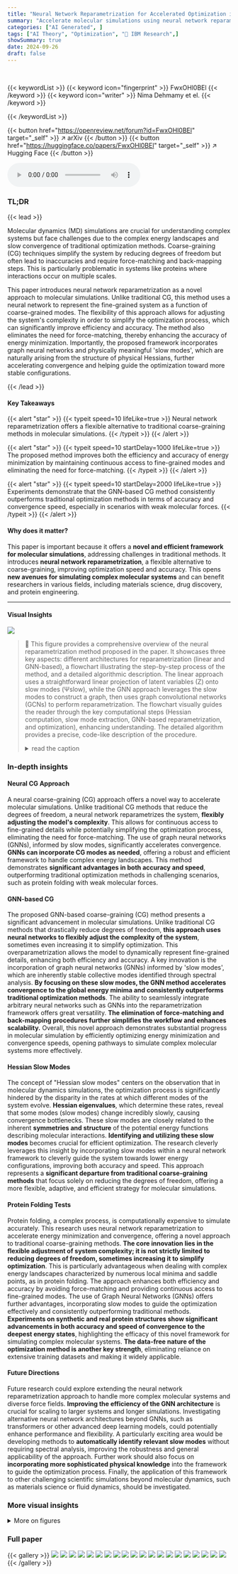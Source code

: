 ```yaml
---
title: "Neural Network Reparametrization for Accelerated Optimization in Molecular Simulations"
summary: "Accelerate molecular simulations using neural network reparametrization! This flexible method adjusts system complexity, enhances optimization, and maintains continuous access to fine-grained modes, o..."
categories: ["AI Generated", ]
tags: ["AI Theory", "Optimization", "🏢 IBM Research",]
showSummary: true
date: 2024-09-26
draft: false
---
```


<br>

{{< keywordList >}}
{{< keyword icon="fingerprint" >}} FwxOHl0BEl {{< /keyword >}}
{{< keyword icon="writer" >}} Nima Dehmamy et el. {{< /keyword >}}
 
{{< /keywordList >}}

{{< button href="https://openreview.net/forum?id=FwxOHl0BEl" target="_self" >}}
↗ arXiv
{{< /button >}}
{{< button href="https://huggingface.co/papers/FwxOHl0BEl" target="_self" >}}
↗ Hugging Face
{{< /button >}}



<audio controls>
    <source src="https://ai-paper-reviewer.com/FwxOHl0BEl/podcast.wav" type="audio/wav">
    Your browser does not support the audio element.
</audio>


### TL;DR


{{< lead >}}

Molecular dynamics (MD) simulations are crucial for understanding complex systems but face challenges due to the complex energy landscapes and slow convergence of traditional optimization methods. Coarse-graining (CG) techniques simplify the system by reducing degrees of freedom but often lead to inaccuracies and require force-matching and back-mapping steps. This is particularly problematic in systems like proteins where interactions occur on multiple scales.

This paper introduces neural network reparametrization as a novel approach to molecular simulations. Unlike traditional CG, this method uses a neural network to represent the fine-grained system as a function of coarse-grained modes. The flexibility of this approach allows for adjusting the system's complexity in order to simplify the optimization process, which can significantly improve efficiency and accuracy. The method also eliminates the need for force-matching, thereby enhancing the accuracy of energy minimization.  Importantly, the proposed framework incorporates graph neural networks and physically meaningful 'slow modes', which are naturally arising from the structure of physical Hessians, further accelerating convergence and helping guide the optimization toward more stable configurations.

{{< /lead >}}


#### Key Takeaways

{{< alert "star" >}}
{{< typeit speed=10 lifeLike=true >}} Neural network reparametrization offers a flexible alternative to traditional coarse-graining methods in molecular simulations. {{< /typeit >}}
{{< /alert >}}

{{< alert "star" >}}
{{< typeit speed=10 startDelay=1000 lifeLike=true >}} The proposed method improves both the efficiency and accuracy of energy minimization by maintaining continuous access to fine-grained modes and eliminating the need for force-matching. {{< /typeit >}}
{{< /alert >}}

{{< alert "star" >}}
{{< typeit speed=10 startDelay=2000 lifeLike=true >}} Experiments demonstrate that the GNN-based CG method consistently outperforms traditional optimization methods in terms of accuracy and convergence speed, especially in scenarios with weak molecular forces. {{< /typeit >}}
{{< /alert >}}

#### Why does it matter?
This paper is important because it offers a **novel and efficient framework for molecular simulations**, addressing challenges in traditional methods.  It introduces **neural network reparametrization**, a flexible alternative to coarse-graining, improving optimization speed and accuracy. This opens **new avenues for simulating complex molecular systems** and can benefit researchers in various fields, including materials science, drug discovery, and protein engineering.

------
#### Visual Insights



![](https://ai-paper-reviewer.com/FwxOHl0BEl/figures_3_1.jpg)

> 🔼 This figure provides a comprehensive overview of the neural reparametrization method proposed in the paper.  It showcases three key aspects:  different architectures for reparametrization (linear and GNN-based), a flowchart illustrating the step-by-step process of the method, and a detailed algorithmic description. The linear approach uses a straightforward linear projection of latent variables (Z) onto slow modes (Ψslow), while the GNN approach leverages the slow modes to construct a graph, then uses graph convolutional networks (GCNs) to perform reparametrization. The flowchart visually guides the reader through the key computational steps (Hessian computation, slow mode extraction, GNN-based reparametrization, and optimization), enhancing understanding. The detailed algorithm provides a precise, code-like description of the procedure.
> <details>
> <summary>read the caption</summary>
> Figure 1: Overview of the neural reparametrization method. Top: Architectures used for reparametrization. In linear reparametrization, X = ZTΨslow. In the GNN case, we use the slow modes to construct a graph with adjacency A = ΨslowΨslowT and use it in GCN layers to obtain X = gnn(Z). Left: Flowchart showing the key steps of the method. Right: Detailed algorithm for implementation.
> </details>







### In-depth insights


#### Neural CG Approach
A neural coarse-graining (CG) approach offers a novel way to accelerate molecular simulations.  Unlike traditional CG methods that reduce the degrees of freedom, a neural network reparametrizes the system, **flexibly adjusting the model's complexity**. This allows for continuous access to fine-grained details while potentially simplifying the optimization process, eliminating the need for force-matching. The use of graph neural networks (GNNs), informed by slow modes, significantly accelerates convergence.  **GNNs can incorporate CG modes as needed**, offering a robust and efficient framework to handle complex energy landscapes. This method demonstrates **significant advantages in both accuracy and speed**, outperforming traditional optimization methods in challenging scenarios, such as protein folding with weak molecular forces.

#### GNN-based CG
The proposed GNN-based coarse-graining (CG) method presents a significant advancement in molecular simulations. Unlike traditional CG methods that drastically reduce degrees of freedom, **this approach uses neural networks to flexibly adjust the complexity of the system**, sometimes even increasing it to simplify optimization.  This overparametrization allows the model to dynamically represent fine-grained details, enhancing both efficiency and accuracy.  A key innovation is the incorporation of graph neural networks (GNNs) informed by 'slow modes', which are inherently stable collective modes identified through spectral analysis.  **By focusing on these slow modes, the GNN method accelerates convergence to the global energy minima and consistently outperforms traditional optimization methods**. The ability to seamlessly integrate arbitrary neural networks such as GNNs into the reparametrization framework offers great versatility.  **The elimination of force-matching and back-mapping procedures further simplifies the workflow and enhances scalability.**  Overall, this novel approach demonstrates substantial progress in molecular simulation by efficiently optimizing energy minimization and convergence speeds, opening pathways to simulate complex molecular systems more effectively.

#### Hessian Slow Modes
The concept of "Hessian slow modes" centers on the observation that in molecular dynamics simulations, the optimization process is significantly hindered by the disparity in the rates at which different modes of the system evolve.  **Hessian eigenvalues**, which determine these rates, reveal that some modes (slow modes) change incredibly slowly, causing convergence bottlenecks.  These slow modes are closely related to the inherent **symmetries and structure** of the potential energy functions describing molecular interactions.  **Identifying and utilizing these slow modes** becomes crucial for efficient optimization. The research cleverly leverages this insight by incorporating slow modes within a neural network framework to cleverly guide the system towards lower energy configurations, improving both accuracy and speed.  This approach represents a **significant departure from traditional coarse-graining methods** that focus solely on reducing the degrees of freedom, offering a more flexible, adaptive, and efficient strategy for molecular simulations.

#### Protein Folding Tests
Protein folding, a complex process, is computationally expensive to simulate accurately.  This research uses neural network reparametrization to accelerate energy minimization and convergence, offering a novel approach to traditional coarse-graining methods. **The core innovation lies in the flexible adjustment of system complexity; it is not strictly limited to reducing degrees of freedom, sometimes increasing it to simplify optimization**. This is particularly advantageous when dealing with complex energy landscapes characterized by numerous local minima and saddle points, as in protein folding. The approach enhances both efficiency and accuracy by avoiding force-matching and providing continuous access to fine-grained modes.  The use of Graph Neural Networks (GNNs) offers further advantages, incorporating slow modes to guide the optimization effectively and consistently outperforming traditional methods.  **Experiments on synthetic and real protein structures show significant advancements in both accuracy and speed of convergence to the deepest energy states**, highlighting the efficacy of this novel framework for simulating complex molecular systems.  **The data-free nature of the optimization method is another key strength**, eliminating reliance on extensive training datasets and making it widely applicable.

#### Future Directions
Future research could explore extending the neural network reparametrization approach to handle more complex molecular systems and diverse force fields.  **Improving the efficiency of the GNN architecture** is crucial for scaling to larger systems and longer simulations.  Investigating alternative neural network architectures beyond GNNs, such as transformers or other advanced deep learning models, could potentially enhance performance and flexibility.  A particularly exciting area would be developing methods to **automatically identify relevant slow modes** without requiring spectral analysis, improving the robustness and general applicability of the approach.   Further work should also focus on **incorporating more sophisticated physical knowledge** into the framework to guide the optimization process. Finally, the application of this framework to other challenging scientific simulations beyond molecular dynamics, such as materials science or fluid dynamics, should be investigated.


### More visual insights

<details>
<summary>More on figures
</summary>


![](https://ai-paper-reviewer.com/FwxOHl0BEl/figures_6_1.jpg)

> 🔼 This figure shows the results of synthetic loop experiments using three different methods: Gradient Descent (GD), Coarse-graining with Reparametrization (CG Rep), and Graph Neural Network (GNN).  Two scenarios are compared: one with both bond and Lennard-Jones (LJ) potentials (Bond+LJ), and one with only LJ potentials (Pure LJ). The GNN method consistently outperforms the others, especially in the more challenging Pure LJ scenario, where it is the only method that successfully forms the loop structure.
> <details>
> <summary>read the caption</summary>
> Figure 2: Synthetic loop experiments. Example runs of the synthetic loop experiments with n = 400 nodes. On the left (Bond+LJ), the potential is the sum of a quadratic bond potential Ebond and a weak LJ (12,6) ELJ. The bonds form a line graph Abond connecting node i to i + 1, and a 10 weaker Aloop connecting node i to i + 10 via the LJ potential. To the right (Pure LJ) where the interactions are all LJ, but with a coupling matrix A = Abond + 0.1Aloop. In Bond+LJ, GD already finds good energies and the configuration is reasonably close to a loop, though flattened. Both linear CG reparametrization (CG Rep) and GNN also find a good layout. The pure LJ case is much more tricky. But in most runs, GD almost gets the layout, but some nodes remain far away. The CG Rep fails to bring all the pieces together. Only GNN succeeds in finding the correct layout.
> </details>



![](https://ai-paper-reviewer.com/FwxOHl0BEl/figures_6_2.jpg)

> 🔼 This figure compares the performance of three methods (Gradient Descent, Coarse-Graining, and Graph Neural Network) on two synthetic loop folding tasks with 1000 nodes.  The left panel shows results for a system with both bond and Lennard-Jones (LJ) potentials, while the right shows results for a system with only LJ potentials.  The plots show energy achieved versus time taken. The results demonstrate that the GNN method outperforms the other two, particularly in the challenging all-LJ system, achieving better energy and faster convergence.
> <details>
> <summary>read the caption</summary>
> Figure 3: Synthetic loop folding (n = 1000). Lower means better for both energy and time. In Bond+LJ (left), a quadratic potential ∑i (rii+1 – 1)² attracts nodes i and i + 1. A weak LJ potential attracts nodes i and i + 10 to form loops. In LJ loop (right) both the backbone i, i + 1 and the 10x weaker loop are LJ. Orange crosses denote the baseline GD, green is GNN and blue is CG. The dots are different hyperparameter settings (LR, Nr. CG modes, stopping criteria, etc.) with error bars over 5 runs. In Bond+LJ, CG yields slightly better energies but takes longer, while GNN can converge faster to GD energies. In pure LJ, using CG and GNN can yield significantly better energies.
> </details>



![](https://ai-paper-reviewer.com/FwxOHl0BEl/figures_7_1.jpg)

> 🔼 The figure shows the results of protein folding simulations using three different methods: fine-grained (FG), gradient descent (GD), and graph neural network (GNN).  Panel (a) compares the energy improvement factor (ratio of FG energy to GNN energy) to the speedup factor (ratio of FG time to GNN time) across six different proteins. The GNN consistently shows improvement in speed while having slightly higher energy in some cases, as shown in panel (b). Panel (b) shows that this slightly higher energy does not always correspond to a higher root mean square deviation (RMSD), which indicates that the GNN structures are still quite close to the correct structures. Panel (c) shows the final structures for each of the six proteins obtained with the three methods, confirming that GNN is able to produce accurate predictions.
> <details>
> <summary>read the caption</summary>
> Figure 4: Protein folding simulations Figure (a) shows the energy improvement factor (FG energy / GNN energy) in the function of the speedup factor (FG time / GNN time) for the six selected proteins marked with different colors (c). In all cases, the GNN parameterization leads to speed improvement while it converges higher energy. (b) However, the higher energy in some cases, 2JOF and 1UNC proteins, results in a slightly lower RMSD value, which measures how close the final layout is to the PDB layout. The data points are averaged over ten simulations per protein.
> </details>



![](https://ai-paper-reviewer.com/FwxOHl0BEl/figures_7_2.jpg)

> 🔼 This figure shows the results of protein folding simulations for the Trp-Cage protein (2JOF).  Panel (a) presents a graph comparing the root-mean-square deviation (RMSD) from the known folded structure over time for different methods: OpenMM, gradient descent (GD), and graph neural networks (GNN) with varying numbers of hidden units. The plot illustrates the convergence of the different methods towards the folded state, highlighting the faster convergence and lower RMSD achieved by GNN with more hidden units compared to OpenMM and GD. The stochastic nature of protein folding using OpenMM is also demonstrated. Panel (b) shows 3D visualizations of the protein in unfolded, GNN-optimized, and OpenMM-optimized states, offering a visual comparison of the conformations.
> <details>
> <summary>read the caption</summary>
> Figure 5: 2JOF (Trp-Cage) protein folding. Figure (a) shows the RMSD value evolution of the 2JOF protein as it goes from an unfolded to a folded stage. At every step, we calculated the RMSD of the current layout compared to the PDB layout. We ran the OpenMM simulations at 298K temperature with 2fs timestep for 800000 steps, while the GNN and GD simulations were performed for 400000 steps with various hidden dimensions (10, 100, 300, 500). The black curves show the stochastic nature of protein folding using OpenMM. (b) The first figure shows the PDB (red) and unfolded (blue) layout; the second one is the GNN 500 final layout (blue), while the third is one of the OpenMM layouts, corresponding to the black curve.
> </details>



![](https://ai-paper-reviewer.com/FwxOHl0BEl/figures_8_1.jpg)

> 🔼 The figure shows the results of experiments on the robustness of the GNN model in protein folding.  Subfigure (a) and (b) compare the potential energy achieved by gradient descent (GD) and the GNN model with varying learning rates and against OpenMM, demonstrating the GNN's faster convergence to lower energies.  Subfigure (c) shows the impact of different initializations on GD convergence, indicating sensitivity to initial conditions.  The results highlight the GNN's advantages in terms of energy minimization and convergence speed.
> <details>
> <summary>read the caption</summary>
> Figure 6: Learning rate and initialization in protein folding for pdb 2JOF: We conducted a sweep of the learning rate to see how robust the advantage of GNN over direct GD is. In a and b we show the energy achieved by GD and GNN vs the number of iterations and wallclock time. GNN1 and GNN2 use one and two GCN layers, respectively. We used early stopping which generally stopped the runs after 3-5k steps. The grey star shows the OpenMM results after 5k steps, which has a worse (higher) energy than our GD and GNN runs, but it takes a fraction of the time (it has many efficiency tricks that our code doesn't have). The dashed line shows the energy achieved by OpenMM after 10k steps. As we see, some of our GNN models reach energies close to the 10k steps of openMM in a fraction of the steps. All experiments show the best energy among three runs. c shows the effect of initialization on the GD runs. We do find the protein converges to significantly different conformations based on the init.
> </details>



![](https://ai-paper-reviewer.com/FwxOHl0BEl/figures_11_1.jpg)

> 🔼 This figure shows the structure of the Enkephalin (1PLW) peptide and its interaction matrices. Panel (a) presents the 3D structure of the peptide chain, where amino acids are stacked using a bond length of 1.32 Å. Panels (b) display the interaction matrices used in the energy optimization, including Van der Waals (VdW), hydrogen bond, and hydrophobic bond interactions.  These matrices visually represent the strengths of interactions between pairs of atoms in the peptide.
> <details>
> <summary>read the caption</summary>
> Figure 7: Enkephalin (1PLW). a) The peptide chain is built by stacking amino acids on each other using the peptide bond length from the literature, 1.32 Å. b) Van der Waals, hydrogen bond, and hydrophobic interaction matrix, that we use in the energy optimization.
> </details>



![](https://ai-paper-reviewer.com/FwxOHl0BEl/figures_12_1.jpg)

> 🔼 This figure compares the performance of the coarse-graining (CG) method using the Hessian with the baseline molecular dynamics (MD) method.  The x-axis represents the time taken for the simulation to complete, and the y-axis represents the energy reached.  Different colors represent simulations for different proteins (2JOF, 2MGO, 1PLW, 5AWL). Each point shows a single simulation run and its size indicates the number of collective modes used in the CG method. The figure demonstrates that the CG method is able to reach lower energy states in a similar amount of time as compared to the baseline MD method, suggesting that CG is an effective way to accelerate molecular dynamics simulations.
> <details>
> <summary>read the caption</summary>
> Figure 8: Comparison of performance of CG Hessian versus baseline MD. Point sizes correspond to the number of CG modes used.
> </details>



![](https://ai-paper-reviewer.com/FwxOHl0BEl/figures_13_1.jpg)

> 🔼 This figure compares the final folded structures of the 2JOF protein obtained using different methods: standard molecular dynamics (MD) and coarse-graining (CG) with varying numbers of eigenvectors. The dashed boxes highlight the minimum energy conformation for each method, while the solid box highlights the absolute minimum energy conformation.  It illustrates the effectiveness of the CG method in achieving a structure closer to the true minimum energy conformation, showcasing the impact of the number of eigenvectors used.
> <details>
> <summary>read the caption</summary>
> Figure 9: The folded structures of the 2JOF protein by using the CG and baseline method. The numbers in front of the rows are the numbers of eigenvectors used in the CG reparametrization. Dashed frames show the minimum energy embedding in each case, while the thick line frame highlights the absolute minimum layout.
> </details>



</details>






### Full paper

{{< gallery >}}
<img src="https://ai-paper-reviewer.com/FwxOHl0BEl/1.png" class="grid-w50 md:grid-w33 xl:grid-w25" />
<img src="https://ai-paper-reviewer.com/FwxOHl0BEl/2.png" class="grid-w50 md:grid-w33 xl:grid-w25" />
<img src="https://ai-paper-reviewer.com/FwxOHl0BEl/3.png" class="grid-w50 md:grid-w33 xl:grid-w25" />
<img src="https://ai-paper-reviewer.com/FwxOHl0BEl/4.png" class="grid-w50 md:grid-w33 xl:grid-w25" />
<img src="https://ai-paper-reviewer.com/FwxOHl0BEl/5.png" class="grid-w50 md:grid-w33 xl:grid-w25" />
<img src="https://ai-paper-reviewer.com/FwxOHl0BEl/6.png" class="grid-w50 md:grid-w33 xl:grid-w25" />
<img src="https://ai-paper-reviewer.com/FwxOHl0BEl/7.png" class="grid-w50 md:grid-w33 xl:grid-w25" />
<img src="https://ai-paper-reviewer.com/FwxOHl0BEl/8.png" class="grid-w50 md:grid-w33 xl:grid-w25" />
<img src="https://ai-paper-reviewer.com/FwxOHl0BEl/9.png" class="grid-w50 md:grid-w33 xl:grid-w25" />
<img src="https://ai-paper-reviewer.com/FwxOHl0BEl/10.png" class="grid-w50 md:grid-w33 xl:grid-w25" />
<img src="https://ai-paper-reviewer.com/FwxOHl0BEl/11.png" class="grid-w50 md:grid-w33 xl:grid-w25" />
<img src="https://ai-paper-reviewer.com/FwxOHl0BEl/12.png" class="grid-w50 md:grid-w33 xl:grid-w25" />
<img src="https://ai-paper-reviewer.com/FwxOHl0BEl/13.png" class="grid-w50 md:grid-w33 xl:grid-w25" />
<img src="https://ai-paper-reviewer.com/FwxOHl0BEl/14.png" class="grid-w50 md:grid-w33 xl:grid-w25" />
<img src="https://ai-paper-reviewer.com/FwxOHl0BEl/15.png" class="grid-w50 md:grid-w33 xl:grid-w25" />
<img src="https://ai-paper-reviewer.com/FwxOHl0BEl/16.png" class="grid-w50 md:grid-w33 xl:grid-w25" />
<img src="https://ai-paper-reviewer.com/FwxOHl0BEl/17.png" class="grid-w50 md:grid-w33 xl:grid-w25" />
<img src="https://ai-paper-reviewer.com/FwxOHl0BEl/18.png" class="grid-w50 md:grid-w33 xl:grid-w25" />
<img src="https://ai-paper-reviewer.com/FwxOHl0BEl/19.png" class="grid-w50 md:grid-w33 xl:grid-w25" />
<img src="https://ai-paper-reviewer.com/FwxOHl0BEl/20.png" class="grid-w50 md:grid-w33 xl:grid-w25" />
{{< /gallery >}}